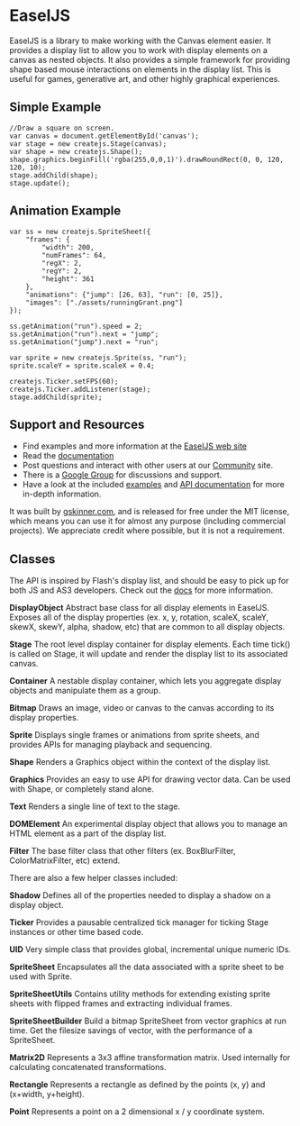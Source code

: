 # EaselJS

EaselJS is a library to make working with the Canvas element easier. It provides a display list to allow you to work with display elements on a canvas as nested objects. It also provides a simple framework for providing shape based mouse interactions on elements in the display list. This is useful for games, generative art, and other highly graphical experiences.

## Simple Example

	//Draw a square on screen.
	var canvas = document.getElementById('canvas');
	var stage = new createjs.Stage(canvas);
	var shape = new createjs.Shape();
	shape.graphics.beginFill('rgba(255,0,0,1)').drawRoundRect(0, 0, 120, 120, 10);
	stage.addChild(shape);
	stage.update();

## Animation Example
	var ss = new createjs.SpriteSheet({
		"frames": {
			"width": 200,
			"numFrames": 64,
			"regX": 2,
			"regY": 2,
			"height": 361
		},
		"animations": {"jump": [26, 63], "run": [0, 25]},
		"images": ["./assets/runningGrant.png"]
	});
	
	ss.getAnimation("run").speed = 2;
	ss.getAnimation("run").next = "jump";
	ss.getAnimation("jump").next = "run";
	
	var sprite = new createjs.Sprite(ss, "run");
	sprite.scaleY = sprite.scaleX = 0.4;
	
	createjs.Ticker.setFPS(60);
	createjs.Ticker.addListener(stage);
	stage.addChild(sprite);


## Support and Resources
* Find examples and more information at the [EaselJS web site](http://easeljs.com/)
* Read the [documentation](http://createjs.com/Docs/EaselJS)
* Post questions and interact with other users at our [Community](http://community.createjs.com) site.
* There is a [Google Group](http://groups.google.com/group/createjs-discussion) for discussions and support.
* Have a look at the included [examples](https://github.com/CreateJS/EaselJS/tree/master/examples) and [API documentation](http://createjs.com/Docs/EaselJS/) for more in-depth information.

It was built by [gskinner.com](http://www.gskinner.com), and is released for free under the MIT license, which means you
can use it for almost any purpose (including commercial projects). We appreciate credit where possible, but it is not a requirement.


## Classes

The API is inspired by Flash's display list, and should be easy to pick up for both JS and AS3 developers. Check out the [docs](http://createjs.com/Docs/EaselJS/) for more information.

**DisplayObject**
Abstract base class for all display elements in EaselJS. Exposes all of the display properties (ex. x, y, rotation, scaleX, scaleY, skewX, skewY, alpha, shadow, etc) that are common to all display objects.

**Stage**
The root level display container for display elements. Each time tick() is called on Stage, it will update and render the display list to its associated canvas.

**Container**
A nestable display container, which lets you aggregate display objects and manipulate them as a group.

**Bitmap**
Draws an image, video or canvas to the canvas according to its display properties.

**Sprite**
Displays single frames or animations from sprite sheets, and provides APIs for managing playback and sequencing.

**Shape**
Renders a Graphics object within the context of the display list.

**Graphics**
Provides an easy to use API for drawing vector data. Can be used with Shape, or completely stand alone.

**Text**
Renders a single line of text to the stage.

**DOMElement**
An experimental display object that allows you to manage an HTML element as a part of the display list.

**Filter**
The base filter class that other filters (ex. BoxBlurFilter, ColorMatrixFilter, etc) extend.


There are also a few helper classes included:

**Shadow**
Defines all of the properties needed to display a shadow on a display object.

**Ticker**
Provides a pausable centralized tick manager for ticking Stage instances or other time based code.

**UID**
Very simple class that provides global, incremental unique numeric IDs.

**SpriteSheet**
Encapsulates all the data associated with a sprite sheet to be used with Sprite.

**SpriteSheetUtils**
Contains utility methods for extending existing sprite sheets with flipped frames and extracting individual frames.

**SpriteSheetBuilder**
Build a bitmap SpriteSheet from vector graphics at run time. Get the filesize savings of vector, with the performance
of a SpriteSheet.

**Matrix2D**
Represents a 3x3 affine transformation matrix. Used internally for calculating concatenated transformations.

**Rectangle**
Represents a rectangle as defined by the points (x, y) and (x+width, y+height).

**Point**
Represents a point on a 2 dimensional x / y coordinate system.